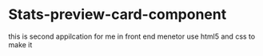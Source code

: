 # Stats-preview-card-component
this is second appilcation for me in front end menetor use html5 and css to make it 
